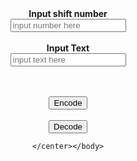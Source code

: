
<html>
	<head>
		<title>Caesar Cipher</title>
	</head>
	<body><center>
		<b>Input shift number</b> <Br>
  <input type="tel" placeholder= "input number here" id="num"><br><br>
		<b>Input Text</b> <br>
  <input type="text"  placeholder= "input text here"  id="txt"><br><br><br>
  
  <button onclick="caesar()">Encode</button><br><br>
  <button onclick="decaesar()">Decode</button>
  
  
	</center></body>
</html>

<script>

function caesar(){
  var num = parseInt(document.getElementById("num").value)
  var txt = document.getElementById("txt").value;
  var x = [];
  if(num>=-26 && num<=26){
      for(i=0;i<txt.length;i++){
        x[i] = txt.charCodeAt(i)+num;
        if(txt.charCodeAt(i)>=65 && txt.charCodeAt(i)<=90){
         
          if(x[i]>=65&&x[i]<=90){
            x[i]=x[i];
          }
          else if(x[i]>90){
            x[i]=x[i]-26;
          }
          else if(x[i]<65){
            x[i]=x[i]+26;     
          }
        
      }
        if(txt.charCodeAt(i)==32){
            x[i]=txt.charCodeAt(i);
          }
        
        if(txt.charCodeAt(i)>=97 && txt.charCodeAt(i)<=122){
          
          if(x[i]>=97&&x[i]<=122){
            x[i]=x[i];
          }
          else if(x[i]>122){
            x[i]=x[i]-26;
          }
          else if(x[i]<97){
            x[i]=x[i]+26;     
          }
          
        }
        
        
      }
    
    
  }
  else{
    document.write("Number must be from -26 to 26, try again :)")
  }
  
  document.write(String.fromCharCode.apply(null, x))
  
}


function decaesar(){
  var num = parseInt(document.getElementById("num").value)*-1
  var txt = document.getElementById("txt").value;
  var x = [];
  if(num>=-26 && num<=26){
      for(i=0;i<txt.length;i++){
        x[i] = txt.charCodeAt(i)+num;
        if(txt.charCodeAt(i)>=65 && txt.charCodeAt(i)<=90){
         
          if(x[i]>=65&&x[i]<=90){
            x[i]=x[i];
          }
          else if(x[i]>90){
            x[i]=x[i]-26;
          }
          else if(x[i]<65){
            x[i]=x[i]+26;     
          }
        
      }
        if(txt.charCodeAt(i)==32){
            x[i]=txt.charCodeAt(i);
          }
        
        if(txt.charCodeAt(i)>=97 && txt.charCodeAt(i)<=122){
          
          if(x[i]>=97&&x[i]<=122){
            x[i]=x[i];
          }
          else if(x[i]>122){
            x[i]=x[i]-26;
          }
          else if(x[i]<97){
            x[i]=x[i]+26;     
          }
          
        }
        
        
      }
    
    
  }
  else{
    document.write("Number must be included -26 to 26, try again.")
  }
  
  document.write(String.fromCharCode.apply(null, x))
  
}

</script>
